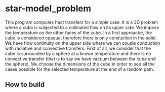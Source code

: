 # star-model_problem
This program computes heat transfers for a simple case. It is a 3D problem where a  cube is subjected to a colimated flow on its upper side. We impose the temperature on the other faces of the cube. In a first approache, the cube is considered opaque, therefore there is only conduction in the solid. We have flow continuity on the upper side where we can couple conduction with radiative and convective transfers. First of all, we consider that the cube is surrounded by a sphere at a known temperature and there is no convective transfer (that is to say we have vacuum between the cube and the sphere). We choose the dimensions of the cube in order to see all the cases possible for the selected temperature at the end of a random path. 


## How to build

